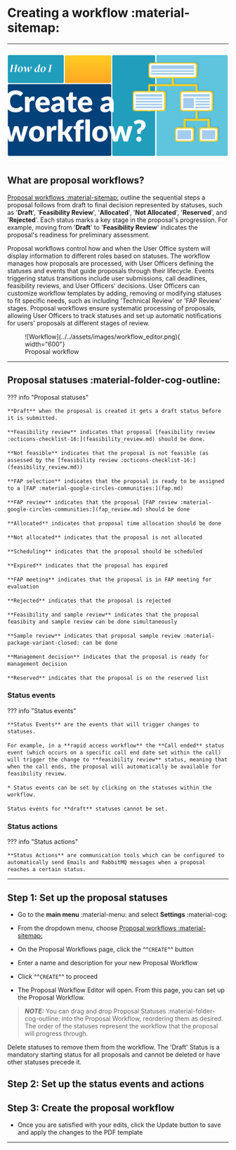 # Creating a workflow :material-sitemap:

_________________________________________________________________________________________________________

![Workflow](../../assets/images/workflow.png)

## What are proposal workflows?

[Proposal workflows :material-sitemap:](settings/proposal_workflow.md) outline the sequential steps a proposal follows from draft to final decision represented by statuses, such as '**Draft**', '**Feasibility Review**', '**Allocated**', '**Not Allocated**', '**Reserved**', and '**Rejected**'. Each status marks a key stage in the proposal's progression. For example, moving from '**Draft**' to '**Feasibility Review**' indicates the proposal's readiness for preliminary assessment. 

Proposal workflows control how and when the User Office system will display information to different roles based on statuses. The workflow manages how proposals are processed, with User Officers defining the statuses and events that guide proposals through their lifecycle. Events triggering status transitions include user submissions, call deadlines, feasibility reviews, and User Officers' decisions. User Officers can customize workflow templates by adding, removing or modifying statuses to fit specific needs, such as including 'Technical Review' or 'FAP Review' stages. Proposal workflows ensure systematic processing of proposals, allowing User Officers to track statuses and set up automatic notifications for users' proposals at different stages of review.
    
<figure markdown="span">  
        ![Workflow](../../assets/images/workflow_editor.png){ width="600"}
        <figcaption>Proposal workflow</figcaption>
    </figure>

_________________________________________________________________________________________________________

## Proposal statuses :material-folder-cog-outline:


??? info "Proposal statuses" 

    **Draft** when the proposal is created it gets a draft status before it is submitted.

    **Feasibility review** indicates that proposal [feasibility review :octicons-checklist-16:](feasibility_review.md) should be done.

    **Not feasible** indicates that the proposal is not feasible (as assessed by the [feasibility review :octicons-checklist-16:](feasibility_review.md))

    **FAP selection** indicates that the proposal is ready to be assigned to a [FAP :material-google-circles-communities:](fap.md)

    **FAP review** indicates that the proposal [FAP review :material-google-circles-communities:](fap_review.md) should be done

    **Allocated** indicates that proposal time allocation should be done

    **Not allocated** indicates that the proposal is not allocated

    **Scheduling** indicates that the proposal should be scheduled

    **Expired** indicates that the proposal has expired

    **FAP meeting** indicates that the proposal is in FAP meeting for evaluation

    **Rejected** indicates that the proposal is rejected

    **Feasibility and sample review** indicates that the proposal feasibity and sample review can be done simultaneously

    **Sample review** indicates that proposal sample review :material-package-variant-closed: can be done

    **Management decision** indicates that the proposal is ready for management decision

    **Reserved** indicates that the proposal is on the reserved list

### Status events

??? info "Status events" 

    **Status Events** are the events that will trigger changes to statuses. 
    
    For example, in a **rapid access workflow** the **Call ended** status event (which occurs on a specific call end date set within the call) will trigger the change to **feasibility review** status, meaning that when the call ends, the proposal will automatically be available for feasibility review.

    * Status events can be set by clicking on the statuses within the workflow.

    Status events for **draft** statuses cannot be set. 

### Status actions

??? info "Status actions" 

    **Status Actions** are communication tools which can be configured to automatically send Emails and RabbitMQ messages when a proposal reaches a certain status.

_________________________________________________________________________________________________________

## Step 1: Set up the proposal statuses

* Go to the **main menu** :material-menu: and select **Settings** :material-cog:
* From the dropdown menu, choose [Proposal workflows :material-sitemap:](settings/proposal_workflow.md)

* On the Proposal Workflows page, click the ^^`CREATE`^^ button
* Enter a name and description for your new Proposal Workflow
* Click ^^`CREATE`^^ to proceed

* The Proposal Workflow Editor will open. From this page, you can set up the Proposal Workflow.

> **_NOTE:_** You can drag and drop Proposal Statuses :material-folder-cog-outline: into the Proposal Workflow, reordering them as desired. The order of the statuses represent the workflow that the proposal will progress through. 

 Delete statuses to remove them from the workflow. The 'Draft' Status is a mandatory starting status for all proposals and cannot be deleted or have other statuses precede it.

## Step 2: Set up the status events and actions


## Step 3: Create the proposal workflow

* Once you are satisfied with your edits, click the Update button to save and apply the changes to the PDF template

_________________________________________________________________________________________________________
